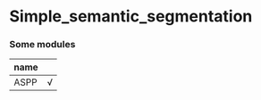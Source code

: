 # Simple_semantic_segmentation


### Some modules

|name    |        |
|:-------|:-------|
|ASPP    |√       |
